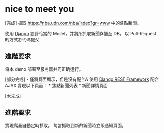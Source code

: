 # nice to meet you

[完成]
抓取 https://nba.udn.com/nba/index?gr=www 中的焦點新聞。

使用 [Django](https://www.djangoproject.com/) 設計恰當的 Model，并將所抓取新聞存儲至 DB。
以 Pull-Request 的方式將代碼提交

## 進階要求
将本 demo 部署至服务器并可正确运行。

[部分完成] - 僅將頁面顯示，但是沒有配合A
使用 [Django REST Framework](http://www.django-rest-framework.org/) 配合 AJAX 實現以下頁面：
	 * 焦點新聞列表
	 * 新聞詳情頁面



[未完成]
## 進階要求
實現爬蟲自動定時抓取。
每當抓取到新的新聞時立即通知頁面。

